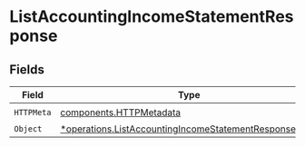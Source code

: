 # ListAccountingIncomeStatementResponse


## Fields

| Field                                                                                                                         | Type                                                                                                                          | Required                                                                                                                      | Description                                                                                                                   |
| ----------------------------------------------------------------------------------------------------------------------------- | ----------------------------------------------------------------------------------------------------------------------------- | ----------------------------------------------------------------------------------------------------------------------------- | ----------------------------------------------------------------------------------------------------------------------------- |
| `HTTPMeta`                                                                                                                    | [components.HTTPMetadata](../../models/components/httpmetadata.md)                                                            | :heavy_check_mark:                                                                                                            | N/A                                                                                                                           |
| `Object`                                                                                                                      | [*operations.ListAccountingIncomeStatementResponseBody](../../models/operations/listaccountingincomestatementresponsebody.md) | :heavy_minus_sign:                                                                                                            | N/A                                                                                                                           |